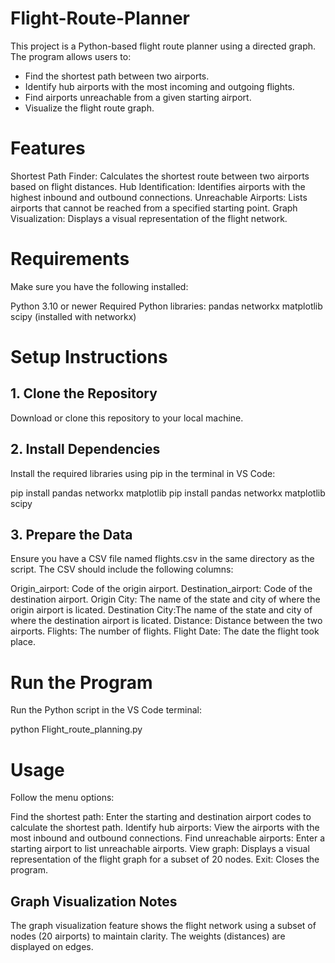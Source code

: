 # Flight-Route-Planner
This project is a Python-based flight route planner using a directed graph. The program allows users to:  
- Find the shortest path between two airports.
- Identify hub airports with the most incoming and outgoing flights.
- Find airports unreachable from a given starting airport.
- Visualize the flight route graph.

# Features
Shortest Path Finder: Calculates the shortest route between two airports based on flight distances.
Hub Identification: Identifies airports with the highest inbound and outbound connections.
Unreachable Airports: Lists airports that cannot be reached from a specified starting point.
Graph Visualization: Displays a visual representation of the flight network.

# Requirements
Make sure you have the following installed:

Python 3.10 or newer
Required Python libraries:
pandas
networkx
matplotlib
scipy (installed with networkx)

# Setup Instructions
## 1. Clone the Repository
Download or clone this repository to your local machine.

## 2. Install Dependencies
Install the required libraries using pip in the terminal in VS Code:

pip install pandas networkx matplotlib
pip install pandas networkx matplotlib scipy

## 3. Prepare the Data
Ensure you have a CSV file named flights.csv in the same directory as the script. The CSV should include the following columns:

Origin_airport: Code of the origin airport.
Destination_airport: Code of the destination airport.
Origin City: The name of the state and city of where the origin airport is licated.
Destination City:The name of the state and city of where the destination airport is licated.
Distance: Distance between the two airports.
Flights: The number of flights.
Flight Date: The date the flight took place.

# Run the Program
Run the Python script in the VS Code terminal:

python Flight_route_planning.py

# Usage
Follow the menu options:

Find the shortest path: Enter the starting and destination airport codes to calculate the shortest path.
Identify hub airports: View the airports with the most inbound and outbound connections.
Find unreachable airports: Enter a starting airport to list unreachable airports.
View graph: Displays a visual representation of the flight graph for a subset of 20 nodes.
Exit: Closes the program.

## Graph Visualization Notes
The graph visualization feature shows the flight network using a subset of nodes (20 airports) to maintain clarity. The weights (distances) are displayed on edges.
